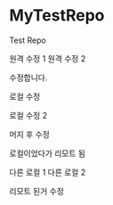# MyTestRepo
Test Repo

원격 수정 1
원격 수정 2

수정합니다. 

로컬 수정

로컬 수정 2

머지 후 수정

로컬이었다가 리모트 됨


다른 로컬 1
다른 로컬 2

리모트 된거 수정

